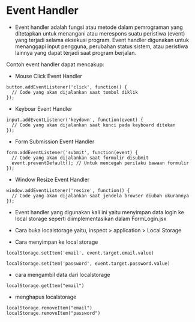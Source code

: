 # Event Handler
- Event handler adalah fungsi atau metode dalam pemrograman yang ditetapkan untuk menangani atau merespons suatu peristiwa (event) yang terjadi selama eksekusi program. Event handler digunakan untuk menanggapi input pengguna, perubahan status sistem, atau peristiwa lainnya yang dapat terjadi saat program berjalan.

Contoh event handler dapat mencakup: 
- Mouse Click Event Handler
```
button.addEventListener('click', function() {
  // Code yang akan dijalankan saat tombol diklik
});

```

- Keyboar Event Handler
```
input.addEventListener('keydown', function(event) {
  // Code yang akan dijalankan saat kunci pada keyboard ditekan
});

```

- Form Submission Event Handler
```
form.addEventListener('submit', function(event) {
  // Code yang akan dijalankan saat formulir disubmit
  event.preventDefault(); // Untuk mencegah perilaku bawaan formulir
});

```

- Window Resize Event Handler
```
window.addEventListener('resize', function() {
  // Code yang akan dijalankan saat jendela browser diubah ukurannya
});

```

- Event handler yang digunakan kali ini yaitu menyimpan data login ke local storage seperti diimplementasikan dalam FormLogin.jsx

- Cara buka localstorage yaitu, inspect > application > Local Storage

- Cara menyimpan ke local storage 
```
localStorage.setItem('email', event.target.email.value)

localStorage.setItem('password', event.target.password.value)
```

- cara mengambil data dari localstorage
```
localStorage.getItem("email")
```

- menghapus localstorage
```
localStorage.removeItem("email")
localStorage.removeItem("password")
```
